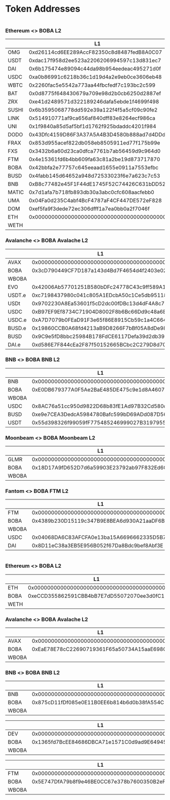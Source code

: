 # Token Addresses



<figure><img src="../../.gitbook/assets/mainnet.png" alt=""><figcaption></figcaption></figure>

### Ethereum <> BOBA L2

|       | L1                                         | L2                                         |
| ----- | ------------------------------------------ | ------------------------------------------ |
| OMG   | 0xd26114cd6EE289AccF82350c8d8487fedB8A0C07 | 0xe1E2ec9a85C607092668789581251115bCBD20de |
| USDT  | 0xdac17f958d2ee523a2206206994597c13d831ec7 | 0x5DE1677344D3Cb0D7D465c10b72A8f60699C062d |
| DAI   | 0x6b175474e89094c44da98b954eedeac495271d0f | 0xf74195Bb8a5cf652411867c5C2C5b8C2a402be35 |
| USDC  | 0xa0b86991c6218b36c1d19d4a2e9eb0ce3606eb48 | 0x66a2A913e447d6b4BF33EFbec43aAeF87890FBbc |
| WBTC  | 0x2260fac5e5542a773aa44fbcfedf7c193bc2c599 | 0xdc0486f8bf31DF57a952bcd3c1d3e166e3d9eC8b |
| BAT   | 0x0d8775f648430679a709e98d2b0cb6250d2887ef | 0xc0C16dF1ee7dcEFb88C55003C49F57AA416A3578 |
| ZRX   | 0xe41d2489571d322189246dafa5ebde1f4699f498 | 0xf135f13Db3B114107dCB0B32B6c9e10fFF5a6987 |
| SUSHI | 0x6b3595068778dd592e39a122f4f5a5cf09c90fe2 | 0x5fFccc55C0d2fd6D3AC32C26C020B3267e933F1b |
| LINK  | 0x514910771af9ca656af840dff83e8264ecf986ca | 0xD5D5030831eE83e22a2C9a5cF99931A50c676433 |
| UNI   | 0x1f9840a85d5af5bf1d1762f925bdaddc4201f984 | 0xDBDE1347fED5dC03C74059010D571a16417d307e |
| DODO  | 0x43Dfc4159D86F3A37A5A4B3D4580b888ad7d4DDd | 0x572c5B5BF34f75FB62c39b9BFE9A75bb0bb47984 |
| FRAX  | 0x853d955acef822db058eb8505911ed77f175b99e | 0xAb2AF3A98D229b7dAeD7305Bb88aD0BA2c42f9cA |
| FXS   | 0x3432b6a60d23ca0dfca7761b7ab56459d9c964d0 | 0xdc1664458d2f0B6090bEa60A8793A4E66c2F1c00 |
| FTM   | 0x4e15361fd6b4bb609fa63c81a2be19d873717870 | 0x841979bbC06Be7BFE28d9FadDac1A73e1Fb495C1 |
| BOBA  | 0x42bbfa2e77757c645eeaad1655e0911a7553efbc | 0xa18bF3994C0Cc6E3b63ac420308E5383f53120D7 |
| BUSD  | 0x4fabb145d64652a948d72533023f6e7a623c7c53 | 0x352F2Fdf653A194B42e3311f869237c66309b69E |
| BNB   | 0xB8c77482e45F1F44dE1745F52C74426C631bDD52 | 0x68ac1623ACf9eB9F88b65B5F229fE3e2c0d5789e |
| MATIC | 0x7d1afa7b718fb893db30a3abc0cfc608aacfebb0 | 0x26b664736217407E0FA252b4578DB23B1E3819F3 |
| UMA   | 0x04Fa0d235C4abf4BcF4787aF4CF447DE572eF828 | 0x780f33Ad21314d9A1Ffb6867Fe53d48a76Ec0D16 |
| DOM   | 0xef5fa9f3dede72ec306dfff1a7ea0bb0a2f7046f | 0xF56FbEc7823260D7510D63B63533153b58A01921 |
| ETH   | 0x0000000000000000000000000000000000000000 | 0x4200000000000000000000000000000000000006 |
| WETH  |                                            | 0xDeadDeAddeAddEAddeadDEaDDEAdDeaDDeAD0000 |

### Avalanche <> BOBA Avalache L2

|        | L1                                         | L2                                         |
| ------ | ------------------------------------------ | ------------------------------------------ |
| AVAX   | 0x0000000000000000000000000000000000000000 | 0x4200000000000000000000000000000000000023 |
| BOBA   | 0x3cD790449CF7D187a143d4Bd7F4654d4f2403e02 | 0x4200000000000000000000000000000000000006 |
| WBOBA  |                                            | 0x26c319B7B2cF823365414d082698C8ac90cbBA63 |
| EVO    | 0x42006Ab57701251B580bDFc24778C43c9ff589A1 | 0xc8849f32138de93F6097199C5721a9EfD91ceE01 |
| USDT.e | 0xc7198437980c041c805A1EDcbA50c1Ce5db95118 | 0x4ED96c1dc969d7E2310D9582A68c39556C005912 |
| USDt   | 0x9702230A8Ea53601f5cD2dc00fDBc13d4dF4A8c7 | 0xfaA13D82756f1e0e4dec9416b83121db3Fc35199 |
| USDC   | 0xB97EF9Ef8734C71904D8002F8b6Bc66Dd9c48a6E | 0x12bb1A120dcF8Cb7152eDAC9f04d176DD7f41F7e |
| USDC.e | 0xA7D7079b0FEaD91F3e65f86E8915Cb59c1a4C664 | 0x126969743a6d300bab08F303f104f0f7DBAfbe20 |
| BUSD.e | 0x19860CCB0A68fd4213aB9D8266F7bBf05A8dDe98 | 0xb8B0034CFD89925944C07Ac6CcB2834d1774cfb6 |
| BUSD   | 0x9C9e5fD8bbc25984B178FdCE6117Defa39d2db39 | 0x87e062dE99Ed71aF9b22dDA63e1b6D43333798f8 |
| DAI.e  | 0xd586E7F844cEa2F87f50152665BCbc2C279D8d70 | 0x69B7d24f0E03Ff21949081C95dA7288fEa5C844D |

### BNB <> BOBA BNB L2

|       | L1                                         | L2                                         |
| ----- | ------------------------------------------ | ------------------------------------------ |
| BNB   | 0x0000000000000000000000000000000000000000 | 0x4200000000000000000000000000000000000023 |
| BOBA  | 0xE0DB679377A0F5Ae2BaE485DE475c9e1d8A4607D | 0x4200000000000000000000000000000000000006 |
| WBOBA |                                            | 0xC58aaD327D6D58D979882601ba8DDa0685B505eA |
| USDC  | 0x8AC76a51cc950d9822D68b83fE1Ad97B32Cd580d | 0x9F98f9F312D23d078061962837042b8918e6aff2 |
| BUSD  | 0xe9e7CEA3DedcA5984780Bafc599bD69ADd087D56 | 0x4a2c2838c3907D024916c3f4Fe07832745Ae4bec |
| USDT  | 0x55d398326f99059fF775485246999027B3197955 | 0x1E633Dcd0d3D349126983D58988051F7c62c543D |

### Moonbeam <> BOBA Moonbeam L2

|       | L1                                         | L2                                         |
| ----- | ------------------------------------------ | ------------------------------------------ |
| GLMR  | 0x0000000000000000000000000000000000000000 | 0x4200000000000000000000000000000000000023 |
| BOBA  | 0x18D17A9fD652D7d6a59903E23792ab97F832Ed6C | 0x4200000000000000000000000000000000000006 |
| WBOBA |                                            | 0x74686A29ac7C5703bDC4f9C2DA176DcE55d4DbAC |

### Fantom <> BOBA FTM L2

|       | L1                                         | L2                                         |
| ----- | ------------------------------------------ | ------------------------------------------ |
| FTM   | 0x0000000000000000000000000000000000000000 | 0x4200000000000000000000000000000000000023 |
| BOBA  | 0x4389b230D15119c347B9E8BEA6d930A21aaDF6BA | 0x4200000000000000000000000000000000000006 |
| WBOBA |                                            | 0x5ad2635e9aBce5F95AdcF164Ac81bcAeBdC8E345 |
| USDC  | 0x04068DA6C83AFCFA0e13ba15A6696662335D5B75 | 0xb7629EF94B991865940E8A840Aa7d68fa88c3Fe8 |
| DAI   | 0x8D11eC38a3EB5E956B052f67Da8Bdc9bef8Abf3E | 0x31223A147fF76C3fC43d67F8BC36F11E034c484e |



<figure><img src="../../.gitbook/assets/testnet.png" alt=""><figcaption></figcaption></figure>

### Ethereum <> BOBA L2

|      | L1                                         | L2                                         |
| ---- | ------------------------------------------ | ------------------------------------------ |
| ETH  | 0x0000000000000000000000000000000000000000 | 0x4200000000000000000000000000000000000006 |
| BOBA | 0xeCCD355862591CBB4bB7E7dD55072070ee3d0fC1 | 0x4200000000000000000000000000000000000023 |
| WETH |                                            | 0xDeadDeAddeAddEAddeadDEaDDEAdDeaDDeAD0000 |

### Avalanche <> BOBA Avalache L2

|       | L1                                         | L2                                         |
| ----- | ------------------------------------------ | ------------------------------------------ |
| AVAX  | 0x0000000000000000000000000000000000000000 | 0x4200000000000000000000000000000000000023 |
| BOBA  | 0xEaE78E78cC22690719361F65a50734A15aaE698C | 0x4200000000000000000000000000000000000006 |
| WBOBA |                                            | 0xf2a8ECB0f68C64430403bB9Aa42E6D5E787E438B |

### BNB <> BOBA BNB L2

|       | L1                                         | L2                                         |
| ----- | ------------------------------------------ | ------------------------------------------ |
| BNB   | 0x0000000000000000000000000000000000000000 | 0x4200000000000000000000000000000000000023 |
| BOBA  | 0x875cD11fDf085e0E11B0EE6b814b6d0b38fA554C | 0x4200000000000000000000000000000000000006 |
| WBOBA |                                            | 0xf3beA8d7727aC9Fc23d8B19cBfB5774204648ec0 |

|       | L1                                         | L2                                         |
| ----- | ------------------------------------------ | ------------------------------------------ |
| DEV   | 0x0000000000000000000000000000000000000000 | 0x4200000000000000000000000000000000000023 |
| BOBA  | 0x1365fd7BcEE84686DBCA71e1571C0d9ad9E64945 | 0x4200000000000000000000000000000000000006 |
| WBOBA |                                            | 0x29Bf093b0696db8EdDB7BeA3d7628E573E9ECedD |

|       | L1                                         | L2                                         |
| ----- | ------------------------------------------ | ------------------------------------------ |
| FTM   | 0x0000000000000000000000000000000000000000 | 0x4200000000000000000000000000000000000023 |
| BOBA  | 0x5E747DfA79b8f9e46BE0CC67e378b7600350B2eF | 0x4200000000000000000000000000000000000006 |
| WBOBA |                                            | 0x11F961968406Ab6Ea23710AF0873Fe9acEC68fDF |
